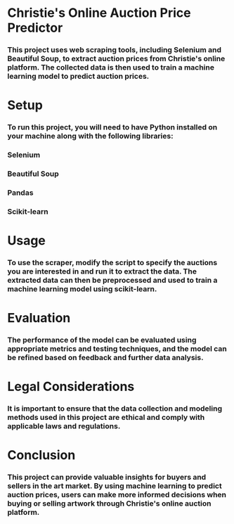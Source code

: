 # Christie's Online Auction Price Predictor
### This project uses web scraping tools, including Selenium and Beautiful Soup, to extract auction prices from Christie's online platform. The collected data is then used to train a machine learning model to predict auction prices.

# Setup
### To run this project, you will need to have Python installed on your machine along with the following libraries:

### Selenium
### Beautiful Soup
### Pandas
### Scikit-learn

# Usage
### To use the scraper, modify the script to specify the auctions you are interested in and run it to extract the data. The extracted data can then be preprocessed and used to train a machine learning model using scikit-learn.

# Evaluation
### The performance of the model can be evaluated using appropriate metrics and testing techniques, and the model can be refined based on feedback and further data analysis.

# Legal Considerations
### It is important to ensure that the data collection and modeling methods used in this project are ethical and comply with applicable laws and regulations.

# Conclusion
### This project can provide valuable insights for buyers and sellers in the art market. By using machine learning to predict auction prices, users can make more informed decisions when buying or selling artwork through Christie's online auction platform.
